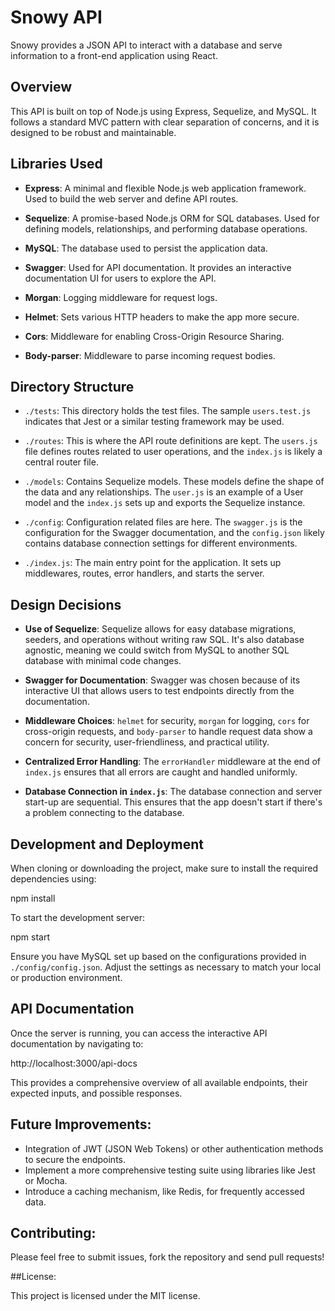 # Snowy API

Snowy provides a JSON API to interact with a database and serve information to a front-end application using React.

## Overview

This API is built on top of Node.js using Express, Sequelize, and MySQL. It follows a standard MVC pattern with clear separation of concerns, and it is designed to be robust and maintainable.

## Libraries Used

- **Express**: A minimal and flexible Node.js web application framework. Used to build the web server and define API routes.

- **Sequelize**: A promise-based Node.js ORM for SQL databases. Used for defining models, relationships, and performing database operations.

- **MySQL**: The database used to persist the application data.

- **Swagger**: Used for API documentation. It provides an interactive documentation UI for users to explore the API.

- **Morgan**: Logging middleware for request logs.

- **Helmet**: Sets various HTTP headers to make the app more secure.

- **Cors**: Middleware for enabling Cross-Origin Resource Sharing.

- **Body-parser**: Middleware to parse incoming request bodies.

## Directory Structure

- `./tests`: This directory holds the test files. The sample `users.test.js` indicates that Jest or a similar testing framework may be used.

- `./routes`: This is where the API route definitions are kept. The `users.js` file defines routes related to user operations, and the `index.js` is likely a central router file.

- `./models`: Contains Sequelize models. These models define the shape of the data and any relationships. The `user.js` is an example of a User model and the `index.js` sets up and exports the Sequelize instance.

- `./config`: Configuration related files are here. The `swagger.js` is the configuration for the Swagger documentation, and the `config.json` likely contains database connection settings for different environments.

- `./index.js`: The main entry point for the application. It sets up middlewares, routes, error handlers, and starts the server.

## Design Decisions

- **Use of Sequelize**: Sequelize allows for easy database migrations, seeders, and operations without writing raw SQL. It's also database agnostic, meaning we could switch from MySQL to another SQL database with minimal code changes.

- **Swagger for Documentation**: Swagger was chosen because of its interactive UI that allows users to test endpoints directly from the documentation.

- **Middleware Choices**: `helmet` for security, `morgan` for logging, `cors` for cross-origin requests, and `body-parser` to handle request data show a concern for security, user-friendliness, and practical utility.

- **Centralized Error Handling**: The `errorHandler` middleware at the end of `index.js` ensures that all errors are caught and handled uniformly.

- **Database Connection in `index.js`**: The database connection and server start-up are sequential. This ensures that the app doesn't start if there's a problem connecting to the database.

## Development and Deployment

When cloning or downloading the project, make sure to install the required dependencies using:

 npm install

To start the development server:

 npm start

Ensure you have MySQL set up based on the configurations provided in `./config/config.json`. Adjust the settings as necessary to match your local or production environment.

## API Documentation

Once the server is running, you can access the interactive API documentation by navigating to:

http://localhost:3000/api-docs

This provides a comprehensive overview of all available endpoints, their expected inputs, and possible responses.

## Future Improvements:

  -  Integration of JWT (JSON Web Tokens) or other authentication methods to secure the endpoints.
   - Implement a more comprehensive testing suite using libraries like Jest or Mocha.
   - Introduce a caching mechanism, like Redis, for frequently accessed data.

## Contributing:

Please feel free to submit issues, fork the repository and send pull requests!

##License:

This project is licensed under the MIT license.
